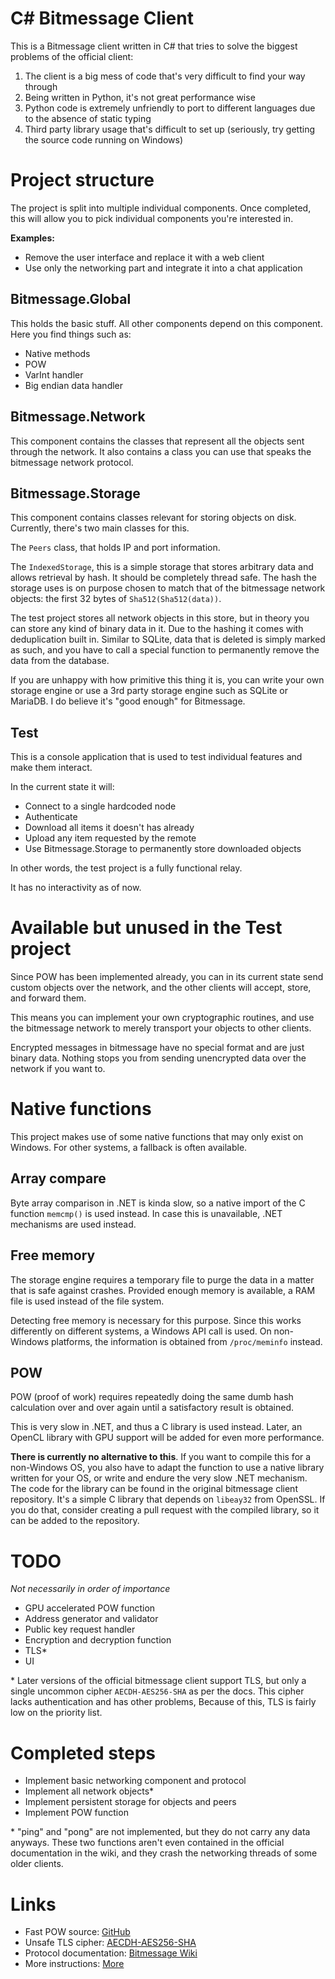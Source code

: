 # C# Bitmessage Client

This is a Bitmessage client written in C# that tries to solve the biggest problems of the official client:

1. The client is a big mess of code that's very difficult to find your way through
2. Being written in Python, it's not great performance wise
3. Python code is extremely unfriendly to port to different languages due to the absence of static typing
4. Third party library usage that's difficult to set up (seriously, try getting the source code running on Windows)

# Project structure

The project is split into multiple individual components.
Once completed, this will allow you to pick individual components you're interested in.

**Examples:**

- Remove the user interface and replace it with a web client
- Use only the networking part and integrate it into a chat application

## Bitmessage.Global

This holds the basic stuff. All other components depend on this component.
Here you find things such as:

- Native methods
- POW
- VarInt handler
- Big endian data handler

## Bitmessage.Network

This component contains the classes that represent all the objects sent through the network.
It also contains a class you can use that speaks the bitmessage network protocol.

## Bitmessage.Storage

This component contains classes relevant for storing objects on disk.
Currently, there's two main classes for this.

The `Peers` class, that holds IP and port information.

The `IndexedStorage`, this is a simple storage that stores arbitrary data and allows retrieval by hash.
It should be completely thread safe.
The hash the storage uses is on purpose chosen to match that of the bitmessage network objects:
the first 32 bytes of `Sha512(Sha512(data))`.

The test project stores all network objects in this store,
but in theory you can store any kind of binary data in it.
Due to the hashing it comes with deduplication built in.
Similar to SQLite, data that is deleted is simply marked as such,
and you have to call a special function to permanently remove the data from the database.

If you are unhappy with how primitive this thing it is, you can write your own storage engine
or use a 3rd party storage engine such as SQLite or MariaDB.
I do believe it's "good enough" for Bitmessage.

## Test

This is a console application that is used to test individual features and make them interact.

In the current state it will:

- Connect to a single hardcoded node
- Authenticate
- Download all items it doesn't has already
- Upload any item requested by the remote
- Use Bitmessage.Storage to permanently store downloaded objects

In other words, the test project is a fully functional relay.

It has no interactivity as of now.

# Available but unused in the Test project

Since POW has been implemented already,
you can in its current state send custom objects over the network,
and the other clients will accept, store, and forward them.

This means you can implement your own cryptographic routines,
and use the bitmessage network to merely transport your objects to other clients.

Encrypted messages in bitmessage have no special format and are just binary data.
Nothing stops you from sending unencrypted data over the network if you want to.

# Native functions

This project makes use of some native functions that may only exist on Windows.
For other systems, a fallback is often available.

## Array compare

Byte array comparison in .NET is kinda slow,
so a native import of the C function `memcmp()` is used instead.
In case this is unavailable, .NET mechanisms are used instead.

## Free memory

The storage engine requires a temporary file to purge the data
in a matter that is safe against crashes.
Provided enough memory is available, a RAM file is used instead of the file system.

Detecting free memory is necessary for this purpose.
Since this works differently on different systems,
a Windows API call is used.
On non-Windows platforms, the information is obtained from `/proc/meminfo` instead.

## POW

POW (proof of work) requires repeatedly doing the same dumb hash calculation
over and over again until a satisfactory result is obtained.

This is very slow in .NET, and thus a C library is used instead.
Later, an OpenCL library with GPU support will be added for even more performance.

**There is currently no alternative to this**.
If you want to compile this for a non-Windows OS,
you also have to adapt the function to use a native library written for your OS,
or write and endure the very slow .NET mechanism.
The code for the library can be found in the original bitmessage client repository.
It's a simple C library that depends on `libeay32` from OpenSSL.
If you do that, consider creating a pull request with the compiled library,
so it can be added to the repository.

# TODO

*Not necessarily in order of importance*

- GPU accelerated POW function
- Address generator and validator
- Public key request handler
- Encryption and decryption function
- TLS\*
- UI

\* Later versions of the official bitmessage client support TLS,
but only a single uncommon cipher `AECDH-AES256-SHA` as per the docs.
This cipher lacks authentication and has other problems,
Because of this, TLS is fairly low on the priority list.

# Completed steps

- Implement basic networking component and protocol
- Implement all network objects\*
- Implement persistent storage for objects and peers
- Implement POW function

\* "ping" and "pong" are not implemented, but they do not carry any data anyways.
These two functions aren't even contained in the official documentation in the wiki,
and they crash the networking threads of some older clients.

# Links

- Fast POW source: [GitHub](https://github.com/Bitmessage/PyBitmessage/tree/master/src/bitmsghash)
- Unsafe TLS cipher: [AECDH-AES256-SHA](https://ciphersuite.info/cs/TLS_ECDH_anon_WITH_AES_256_CBC_SHA/)
- Protocol documentation: [Bitmessage Wiki](https://wiki.bitmessage.org/index.php/Protocol_specification)
- More instructions: [More](https://youtu.be/dQw4w9WgXcQ)

